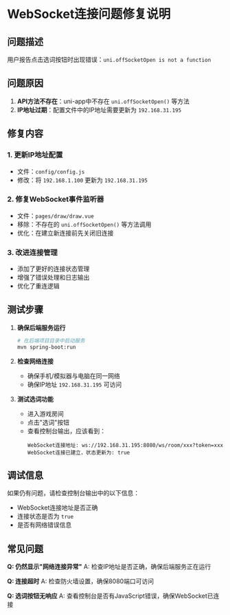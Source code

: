 # WebSocket连接问题修复说明

## 问题描述
用户报告点击选词按钮时出现错误：`uni.offSocketOpen is not a function`

## 问题原因
1. **API方法不存在**：uni-app中不存在 `uni.offSocketOpen()` 等方法
2. **IP地址过期**：配置文件中的IP地址需要更新为 `192.168.31.195`

## 修复内容

### 1. 更新IP地址配置
- 文件：`config/config.js`
- 修改：将 `192.168.1.100` 更新为 `192.168.31.195`

### 2. 修复WebSocket事件监听器
- 文件：`pages/draw/draw.vue`
- 移除：不存在的 `uni.offSocketOpen()` 等方法调用
- 优化：在建立新连接前先关闭旧连接

### 3. 改进连接管理
- 添加了更好的连接状态管理
- 增强了错误处理和日志输出
- 优化了重连逻辑

## 测试步骤

1. **确保后端服务运行**
   ```bash
   # 在后端项目目录中启动服务
   mvn spring-boot:run
   ```

2. **检查网络连接**
   - 确保手机/模拟器与电脑在同一网络
   - 确保IP地址 `192.168.31.195` 可访问

3. **测试选词功能**
   - 进入游戏房间
   - 点击"选词"按钮
   - 查看控制台输出，应该看到：
     ```
     WebSocket连接地址: ws://192.168.31.195:8080/ws/room/xxx?token=xxx
     WebSocket连接已建立，状态更新为: true
     ```

## 调试信息

如果仍有问题，请检查控制台输出中的以下信息：
- WebSocket连接地址是否正确
- 连接状态是否为 `true`
- 是否有网络错误信息

## 常见问题

**Q: 仍然显示"网络连接异常"**
A: 检查IP地址是否正确，确保后端服务正在运行

**Q: 连接超时**
A: 检查防火墙设置，确保8080端口可访问

**Q: 选词按钮无响应**
A: 查看控制台是否有JavaScript错误，确保WebSocket已连接